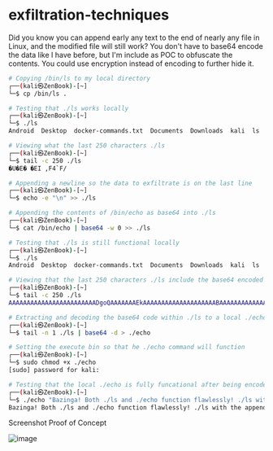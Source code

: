 # exfiltration-techniques

Did you know you can append early any text to the end of nearly any file in Linux, and the modified file will still work? You don't have to base64 encode the data like I have before, but I'm include as POC to obfuscate the contents. You could use encryption instead of encoding to further hide it. 

```bash
# Copying /bin/ls to my local directory
┌──(kali㉿ZenBook)-[~]
└─$ cp /bin/ls .

# Testing that ./ls works locally
┌──(kali㉿ZenBook)-[~]
└─$ ./ls
Android  Desktop  docker-commands.txt  Documents  Downloads  kali  ls  Music  Pictures  Public  Templates  test  thinclient_drives  update-kali.sh  Videos

# Viewing what the last 250 characters ./ls 
┌──(kali㉿ZenBook)-[~]
└─$ tail -c 250 ./ls
�U�E� �EI ,F4`F/

# Appending a newline so the data to exfiltrate is on the last line
┌──(kali㉿ZenBook)-[~]
└─$ echo -e "\n" >> ./ls

# Appending the contents of /bin/echo as base64 into ./ls
┌──(kali㉿ZenBook)-[~]
└─$ cat /bin/echo | base64 -w 0 >> ./ls

# Testing that ./ls is still functional locally
┌──(kali㉿ZenBook)-[~]
└─$ ./ls
Android  Desktop  docker-commands.txt  Documents  Downloads  kali  ls  Music  Pictures  Public  Templates  test  thinclient_drives  update-kali.sh  Videos

# Viewing that the last 250 characters ./ls include the base64 encoded data to exfiltrate 
┌──(kali㉿ZenBook)-[~]
└─$ tail -c 250 ./ls
AAAAAAAAAAAAAAAAAAAAAAAADgoQAAAAAAAEkAAAAAAAAAAAAAAAAAAAABAAAAAAAAAAAAAAAAAAAAIAEAAAEAAAAAAAAAAAAAAAAAAAAAAAAALKIAAAAAAAA0AAAAAAAAAAAAAAAAAAAABAAAAAAAAAAAAAAAAAAAAAEAAAADAAAAAAAAAAAAAAAAAAAAAAAAAGCiAAAAAAAALwEAAAAAAAAAAAAAAAAAAAEAAAAAAAAAAAAAAAAAAAA=

# Extracting and decoding the base64 code within ./ls to a local ./echo
┌──(kali㉿ZenBook)-[~]
└─$ tail -n 1 ./ls | base64 -d > ./echo

# Setting the execute bin so that he ./echo command will function
┌──(kali㉿ZenBook)-[~]
└─$ sudo chmod +x ./echo
[sudo] password for kali: 

# Testing that the local ./echo is fully funcational after being encoded and decoded/extracted
┌──(kali㉿ZenBook)-[~]
└─$ ./echo "Bazinga! Both ./ls and ./echo function flawlessly! ./ls with the appended base64, and ./echo after being encoded and decoded/extracted!"
Bazinga! Both ./ls and ./echo function flawlessly! ./ls with the appended base64, and ./echo after being encoded and decoded/extracted!
```

Screenshot Proof of Concept

![image](https://github.com/high101bro/exfiltration-techniques/assets/13679268/ef832d08-6a76-48d1-b695-23f8eb246279)

